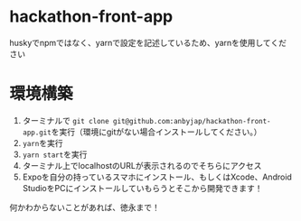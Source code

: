 # hackathon-front-app 

huskyでnpmではなく、yarnで設定を記述しているため、yarnを使用してください

# 環境構築

1. ターミナルで `git clone git@github.com:anbyjap/hackathon-front-app.git`を実行（環境にgitがない場合インストールしてください。）
2. `yarn`を実行
3. `yarn start`を実行
4. ターミナル上でlocalhostのURLが表示されるのでそちらにアクセス
5. Expoを自分の持っているスマホにインストール、もしくはXcode、Android　StudioをPCにインストールしていもらうとそこから開発できます！

何かわからないことがあれば、徳永まで！
